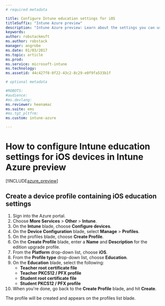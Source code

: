 ```yaml
---
# required metadata

title: Configure Intune education settings for iOStitleSuffix: "Intune Azure preview"
description: "Intune Azure preview: Learn about the settings you can use to control education settings on iOS devices."
keywords:
author: robstackmsft
ms.author: robstack
manager: angrobe
ms.date: 01/03/2017
ms.topic: article
ms.prod:
ms.service: microsoft-intune
ms.technology:
ms.assetid: 44c427f8-0f22-43c2-8c29-e0f9fa533b1f

# optional metadata

#ROBOTS:
#audience:
#ms.devlang:
ms.reviewer: heenamac
ms.suite: ems
#ms.tgt_pltfrm:
ms.custom: intune-azure

---
```


# How to configure Intune education settings for iOS devices in Intune Azure preview

[!INCLUDE[azure_preview](../includes/azure_preview.md)]


## Create a device profile containing iOS education settings

1. Sign into the Azure portal.
2. Choose **More Services** > **Other** > **Intune**.
3. On the **Intune** blade, choose **Configure devices**.
2. On the **Device Configuration** blade, select **Manage** > **Profiles**.
3. On the profiles blade, choose **Create Profile**.
4. On the **Create Profile** blade, enter a **Name** and **Description** for the edition upgrade profile.
5. From the **Platform** drop-down list, choose **iOS**.
6. From the **Profile type** drop-down list, choose **Education**.
7. On the **Education** blade, select the following:
	- **Teacher root certificate file**
	- **Teacher PKCS12 / PFX profile**
	- **Student root certificate file**
	- **Student PKCS12 / PFX profile**
8. When you're done, go back to the **Create Profile** blade, and hit **Create**.

The profile will be created and appears on the profiles list blade.
